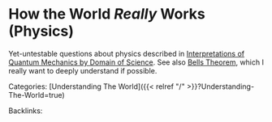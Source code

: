 # How the World _Really_ Works (Physics)

Yet-untestable questions about physics described in [Interpretations of Quantum
Mechanics by Domain of Science](https://www.youtube.com/watch?v=mqofuYCz9gs).
See also [Bells Theorem](https://en.wikipedia.org/wiki/Bell%27s_theorem), which
I really want to deeply understand if possible.










Categories: [Understanding The World]({{< relref "/" >}}?Understanding-The-World=true)

Backlinks: 